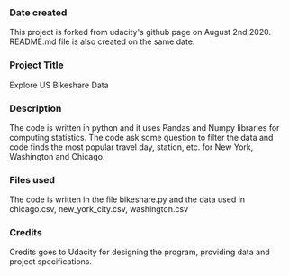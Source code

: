 ### Date created
This project is forked from udacity's github page on August 2nd,2020. README.md file is also created on the same date.

### Project Title
Explore US Bikeshare Data

### Description
The code is written in python and it uses Pandas and Numpy libraries for computing statistics. The code ask some question to filter the data and code finds the most popular travel day, station, etc. for New York, Washington and Chicago.
### Files used
The code is written in the file bikeshare.py and the data used in chicago.csv, new_york_city.csv, washington.csv

### Credits
Credits goes to Udacity for designing the program, providing data and project specifications.
